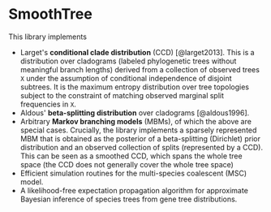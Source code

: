 # SmoothTree

This library implements

- Larget's **conditional clade distribution** (CCD) [@larget2013].
  This is a distribution over cladograms (labeled phylogenetic trees
  without meaningful branch lengths) derived from a collection of
  observed trees `X` under the assumption of conditional independence
  of disjoint subtrees. It is the maximum entropy distribution over
  tree topologies subject to the constraint of matching observed
  marginal split frequencies in `X`.
- Aldous' **beta-splitting distribution** over cladograms
  [@aldous1996]. 
- Arbitrary **Markov branching models** (MBMs), of which the above are
  special cases. Crucially, the library implements a sparsely
  represented MBM that is obtained as the posterior of a
  beta-splitting (Dirichlet) prior distribution and an observed
  collection of splits (represented by a CCD). This can be seen as a
  smoothed CCD, which spans the whole tree space (the CCD does not
  generally cover the whole tree space)
- Efficient simulation routines for the multi-species coalescent (MSC)
  model.
- A likelihood-free expectation propagation algorithm for approximate
  Bayesian inference of species trees from gene tree distributions.

